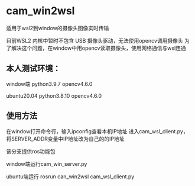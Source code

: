 # cam_win2wsl
 适用于wsl2到window的摄像头图像实时传输

目前WSL2 内核中暂时不包含 USB 摄像头驱动，无法使用opencv调用摄像头
为了解决这个问题，在window中用opencv读取摄像头，使用网络通信与wsl连通

## 本人测试环境：
window端
    python3.9.7
    opencv4.6.0

ubuntu20.04
    python3.8.10
    opencv4.6.0

## 使用方法

在window打开命令行，输入ipconfig查看本机IP地址
进入cam_wsl_client.py，将SERVER_ADDR变量中IP地址改为自己的的IP地址

该分支提供ros功能包

window端运行cam_win_server.py

ubuntu端运行 rosrun can_win2wsl cam_wsl_client.py 
